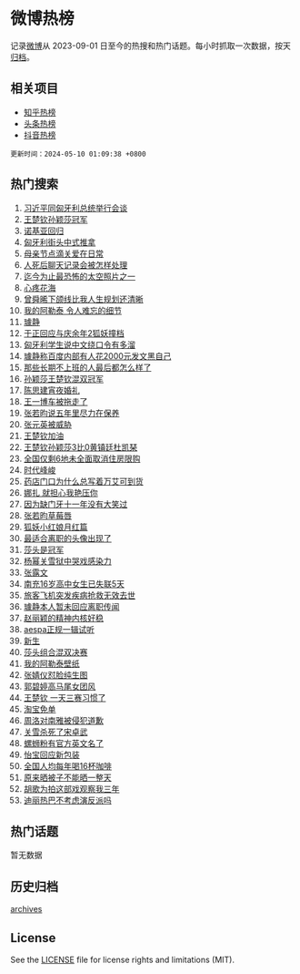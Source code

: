 # 微博热榜

记录[微博](https://www.weibo.com)从 2023-09-01 日至今的热搜和热门话题。每小时抓取一次数据，按天[归档](archives)。

## 相关项目

- [知乎热榜](https://github.com/hotarchive/zhihu)
- [头条热榜](https://github.com/hotarchive/toutiao)
- [抖音热榜](https://github.com/hotarchive/douyin)


`更新时间：2024-05-10 01:09:38 +0800`

## 热门搜索

1. [习近平同匈牙利总统举行会谈](https://m.weibo.cn/search?containerid=100103type%3D1%26t%3D10%26q%3D%23%E4%B9%A0%E8%BF%91%E5%B9%B3%E5%90%8C%E5%8C%88%E7%89%99%E5%88%A9%E6%80%BB%E7%BB%9F%E4%B8%BE%E8%A1%8C%E4%BC%9A%E8%B0%88%23&stream_entry_id=51&isnewpage=1&extparam=seat%3D1%26pos%3D0%26stream_entry_id%3D51%26filter_type%3Drealtimehot%26q%3D%2523%25E4%25B9%25A0%25E8%25BF%2591%25E5%25B9%25B3%25E5%2590%258C%25E5%258C%2588%25E7%2589%2599%25E5%2588%25A9%25E6%2580%25BB%25E7%25BB%259F%25E4%25B8%25BE%25E8%25A1%258C%25E4%25BC%259A%25E8%25B0%2588%2523%26c_type%3D51%26dgr%3D0%26cate%3D10103%26display_time%3D1715274576%26pre_seqid%3D1715274576820011441139)
1. [王楚钦孙颖莎冠军](https://m.weibo.cn/search?containerid=100103type%3D1%26t%3D10%26q%3D%23%E7%8E%8B%E6%A5%9A%E9%92%A6%E5%AD%99%E9%A2%96%E8%8E%8E%E5%86%A0%E5%86%9B%23&stream_entry_id=31&isnewpage=1&extparam=seat%3D1%26realpos%3D1%26stream_entry_id%3D31%26flag%3D1%26pos%3D0%26band_rank%3D1%26cate%3D5001%26filter_type%3Drealtimehot%26q%3D%2523%25E7%258E%258B%25E6%25A5%259A%25E9%2592%25A6%25E5%25AD%2599%25E9%25A2%2596%25E8%258E%258E%25E5%2586%25A0%25E5%2586%259B%2523%26c_type%3D31%26dgr%3D0%26lcate%3D5001%26display_time%3D1715274576%26pre_seqid%3D1715274576820011441139)
1. [诺基亚回归](https://m.weibo.cn/search?containerid=100103type%3D1%26t%3D10%26q%3D%E8%AF%BA%E5%9F%BA%E4%BA%9A%E5%9B%9E%E5%BD%92&stream_entry_id=31&isnewpage=1&extparam=seat%3D1%26realpos%3D2%26stream_entry_id%3D31%26flag%3D2%26pos%3D1%26band_rank%3D2%26cate%3D5001%26filter_type%3Drealtimehot%26q%3D%25E8%25AF%25BA%25E5%259F%25BA%25E4%25BA%259A%25E5%259B%259E%25E5%25BD%2592%26c_type%3D31%26dgr%3D0%26lcate%3D5001%26display_time%3D1715274576%26pre_seqid%3D1715274576820011441139)
1. [匈牙利街头中式推拿](https://m.weibo.cn/search?containerid=100103type%3D1%26t%3D10%26q%3D%23%E5%8C%88%E7%89%99%E5%88%A9%E8%A1%97%E5%A4%B4%E4%B8%AD%E5%BC%8F%E6%8E%A8%E6%8B%BF%23&stream_entry_id=31&isnewpage=1&extparam=seat%3D1%26realpos%3D3%26stream_entry_id%3D31%26flag%3D0%26pos%3D2%26band_rank%3D3%26cate%3D5001%26filter_type%3Drealtimehot%26q%3D%2523%25E5%258C%2588%25E7%2589%2599%25E5%2588%25A9%25E8%25A1%2597%25E5%25A4%25B4%25E4%25B8%25AD%25E5%25BC%258F%25E6%258E%25A8%25E6%258B%25BF%2523%26c_type%3D31%26dgr%3D0%26lcate%3D5001%26display_time%3D1715274576%26pre_seqid%3D1715274576820011441139)
1. [母亲节点滴关爱在日常](https://m.weibo.cn/search?containerid=100103type%3D1%26t%3D10%26q%3D%23%E6%AF%8D%E4%BA%B2%E8%8A%82%E7%82%B9%E6%BB%B4%E5%85%B3%E7%88%B1%E5%9C%A8%E6%97%A5%E5%B8%B8%23&stream_entry_id=31&isnewpage=1&extparam=seat%3D1%26cate%3D5001%26topic_ad%3D1%26stream_entry_id%3D31%26q%3D%2523%25E6%25AF%258D%25E4%25BA%25B2%25E8%258A%2582%25E7%2582%25B9%25E6%25BB%25B4%25E5%2585%25B3%25E7%2588%25B1%25E5%259C%25A8%25E6%2597%25A5%25E5%25B8%25B8%2523%26pos%3D3%26band_rank%3D4%26lcate%3D5001%26filter_type%3Drealtimehot%26is_ad_pos%3D1%26c_type%3D31%26dgr%3D0%26adid%3D235692%26display_time%3D1715274576%26pre_seqid%3D1715274576820011441139)
1. [人死后聊天记录会被怎样处理](https://m.weibo.cn/search?containerid=100103type%3D1%26t%3D10%26q%3D%23%E4%BA%BA%E6%AD%BB%E5%90%8E%E8%81%8A%E5%A4%A9%E8%AE%B0%E5%BD%95%E4%BC%9A%E8%A2%AB%E6%80%8E%E6%A0%B7%E5%A4%84%E7%90%86%23&stream_entry_id=31&isnewpage=1&extparam=seat%3D1%26realpos%3D4%26stream_entry_id%3D31%26flag%3D2%26pos%3D4%26band_rank%3D4%26cate%3D5001%26filter_type%3Drealtimehot%26q%3D%2523%25E4%25BA%25BA%25E6%25AD%25BB%25E5%2590%258E%25E8%2581%258A%25E5%25A4%25A9%25E8%25AE%25B0%25E5%25BD%2595%25E4%25BC%259A%25E8%25A2%25AB%25E6%2580%258E%25E6%25A0%25B7%25E5%25A4%2584%25E7%2590%2586%2523%26c_type%3D31%26dgr%3D0%26lcate%3D5001%26display_time%3D1715274576%26pre_seqid%3D1715274576820011441139)
1. [迄今为止最恐怖的太空照片之一](https://m.weibo.cn/search?containerid=100103type%3D1%26t%3D10%26q%3D%E8%BF%84%E4%BB%8A%E4%B8%BA%E6%AD%A2%E6%9C%80%E6%81%90%E6%80%96%E7%9A%84%E5%A4%AA%E7%A9%BA%E7%85%A7%E7%89%87%E4%B9%8B%E4%B8%80&stream_entry_id=31&isnewpage=1&extparam=seat%3D1%26realpos%3D5%26stream_entry_id%3D31%26flag%3D2%26pos%3D5%26band_rank%3D5%26cate%3D5001%26filter_type%3Drealtimehot%26q%3D%25E8%25BF%2584%25E4%25BB%258A%25E4%25B8%25BA%25E6%25AD%25A2%25E6%259C%2580%25E6%2581%2590%25E6%2580%2596%25E7%259A%2584%25E5%25A4%25AA%25E7%25A9%25BA%25E7%2585%25A7%25E7%2589%2587%25E4%25B9%258B%25E4%25B8%2580%26c_type%3D31%26dgr%3D0%26lcate%3D5001%26display_time%3D1715274576%26pre_seqid%3D1715274576820011441139)
1. [心疼花海](https://m.weibo.cn/search?containerid=100103type%3D1%26t%3D10%26q%3D%E5%BF%83%E7%96%BC%E8%8A%B1%E6%B5%B7&stream_entry_id=31&isnewpage=1&extparam=seat%3D1%26realpos%3D6%26stream_entry_id%3D31%26flag%3D0%26pos%3D6%26band_rank%3D6%26cate%3D5001%26filter_type%3Drealtimehot%26q%3D%25E5%25BF%2583%25E7%2596%25BC%25E8%258A%25B1%25E6%25B5%25B7%26c_type%3D31%26dgr%3D0%26lcate%3D5001%26display_time%3D1715274576%26pre_seqid%3D1715274576820011441139)
1. [曾舜晞下颌线比我人生规划还清晰](https://m.weibo.cn/search?containerid=100103type%3D1%26t%3D10%26q%3D%23%E6%9B%BE%E8%88%9C%E6%99%9E%E4%B8%8B%E9%A2%8C%E7%BA%BF%E6%AF%94%E6%88%91%E4%BA%BA%E7%94%9F%E8%A7%84%E5%88%92%E8%BF%98%E6%B8%85%E6%99%B0%23&stream_entry_id=31&isnewpage=1&extparam=seat%3D1%26cate%3D5001%26topic_ad%3D1%26stream_entry_id%3D31%26q%3D%2523%25E6%259B%25BE%25E8%2588%259C%25E6%2599%259E%25E4%25B8%258B%25E9%25A2%258C%25E7%25BA%25BF%25E6%25AF%2594%25E6%2588%2591%25E4%25BA%25BA%25E7%2594%259F%25E8%25A7%2584%25E5%2588%2592%25E8%25BF%2598%25E6%25B8%2585%25E6%2599%25B0%2523%26pos%3D7%26band_rank%3D7%26lcate%3D5001%26filter_type%3Drealtimehot%26is_ad_pos%3D1%26c_type%3D31%26dgr%3D0%26adid%3D235709%26display_time%3D1715274576%26pre_seqid%3D1715274576820011441139)
1. [我的阿勒泰 令人难忘的细节](https://m.weibo.cn/search?containerid=100103type%3D1%26t%3D10%26q%3D%E6%88%91%E7%9A%84%E9%98%BF%E5%8B%92%E6%B3%B0+%E4%BB%A4%E4%BA%BA%E9%9A%BE%E5%BF%98%E7%9A%84%E7%BB%86%E8%8A%82&stream_entry_id=31&isnewpage=1&extparam=seat%3D1%26realpos%3D7%26stream_entry_id%3D31%26flag%3D0%26pos%3D8%26band_rank%3D7%26cate%3D5001%26filter_type%3Drealtimehot%26q%3D%25E6%2588%2591%25E7%259A%2584%25E9%2598%25BF%25E5%258B%2592%25E6%25B3%25B0%2520%25E4%25BB%25A4%25E4%25BA%25BA%25E9%259A%25BE%25E5%25BF%2598%25E7%259A%2584%25E7%25BB%2586%25E8%258A%2582%26c_type%3D31%26dgr%3D0%26lcate%3D5001%26display_time%3D1715274576%26pre_seqid%3D1715274576820011441139)
1. [璩静](https://m.weibo.cn/search?containerid=100103type%3D1%26t%3D10%26q%3D%E7%92%A9%E9%9D%99&stream_entry_id=31&isnewpage=1&extparam=seat%3D1%26realpos%3D8%26stream_entry_id%3D31%26flag%3D1%26pos%3D9%26band_rank%3D8%26cate%3D5001%26filter_type%3Drealtimehot%26q%3D%25E7%2592%25A9%25E9%259D%2599%26c_type%3D31%26dgr%3D0%26lcate%3D5001%26display_time%3D1715274576%26pre_seqid%3D1715274576820011441139)
1. [于正回应与庆余年2狐妖撞档](https://m.weibo.cn/search?containerid=100103type%3D1%26t%3D10%26q%3D%23%E4%BA%8E%E6%AD%A3%E5%9B%9E%E5%BA%94%E4%B8%8E%E5%BA%86%E4%BD%99%E5%B9%B42%E7%8B%90%E5%A6%96%E6%92%9E%E6%A1%A3%23&stream_entry_id=31&isnewpage=1&extparam=seat%3D1%26realpos%3D9%26stream_entry_id%3D31%26flag%3D2%26pos%3D10%26band_rank%3D9%26cate%3D5001%26filter_type%3Drealtimehot%26q%3D%2523%25E4%25BA%258E%25E6%25AD%25A3%25E5%259B%259E%25E5%25BA%2594%25E4%25B8%258E%25E5%25BA%2586%25E4%25BD%2599%25E5%25B9%25B42%25E7%258B%2590%25E5%25A6%2596%25E6%2592%259E%25E6%25A1%25A3%2523%26c_type%3D31%26dgr%3D0%26lcate%3D5001%26display_time%3D1715274576%26pre_seqid%3D1715274576820011441139)
1. [匈牙利学生说中文绕口令有多溜](https://m.weibo.cn/search?containerid=100103type%3D1%26t%3D10%26q%3D%23%E5%8C%88%E7%89%99%E5%88%A9%E5%AD%A6%E7%94%9F%E8%AF%B4%E4%B8%AD%E6%96%87%E7%BB%95%E5%8F%A3%E4%BB%A4%E6%9C%89%E5%A4%9A%E6%BA%9C%23&stream_entry_id=31&isnewpage=1&extparam=seat%3D1%26realpos%3D10%26stream_entry_id%3D31%26flag%3D1%26pos%3D11%26band_rank%3D10%26cate%3D5001%26filter_type%3Drealtimehot%26q%3D%2523%25E5%258C%2588%25E7%2589%2599%25E5%2588%25A9%25E5%25AD%25A6%25E7%2594%259F%25E8%25AF%25B4%25E4%25B8%25AD%25E6%2596%2587%25E7%25BB%2595%25E5%258F%25A3%25E4%25BB%25A4%25E6%259C%2589%25E5%25A4%259A%25E6%25BA%259C%2523%26c_type%3D31%26dgr%3D0%26lcate%3D5001%26display_time%3D1715274576%26pre_seqid%3D1715274576820011441139)
1. [璩静称百度内部有人花2000元发文黑自己](https://m.weibo.cn/search?containerid=100103type%3D1%26t%3D10%26q%3D%23%E7%92%A9%E9%9D%99%E7%A7%B0%E7%99%BE%E5%BA%A6%E5%86%85%E9%83%A8%E6%9C%89%E4%BA%BA%E8%8A%B12000%E5%85%83%E5%8F%91%E6%96%87%E9%BB%91%E8%87%AA%E5%B7%B1%23&stream_entry_id=31&isnewpage=1&extparam=seat%3D1%26realpos%3D11%26stream_entry_id%3D31%26flag%3D1%26pos%3D12%26band_rank%3D11%26cate%3D5001%26filter_type%3Drealtimehot%26q%3D%2523%25E7%2592%25A9%25E9%259D%2599%25E7%25A7%25B0%25E7%2599%25BE%25E5%25BA%25A6%25E5%2586%2585%25E9%2583%25A8%25E6%259C%2589%25E4%25BA%25BA%25E8%258A%25B12000%25E5%2585%2583%25E5%258F%2591%25E6%2596%2587%25E9%25BB%2591%25E8%2587%25AA%25E5%25B7%25B1%2523%26c_type%3D31%26dgr%3D0%26lcate%3D5001%26display_time%3D1715274576%26pre_seqid%3D1715274576820011441139)
1. [那些长期不上班的人最后都怎么样了](https://m.weibo.cn/search?containerid=100103type%3D1%26t%3D10%26q%3D%23%E9%82%A3%E4%BA%9B%E9%95%BF%E6%9C%9F%E4%B8%8D%E4%B8%8A%E7%8F%AD%E7%9A%84%E4%BA%BA%E6%9C%80%E5%90%8E%E9%83%BD%E6%80%8E%E4%B9%88%E6%A0%B7%E4%BA%86%23&stream_entry_id=31&isnewpage=1&extparam=seat%3D1%26realpos%3D12%26stream_entry_id%3D31%26flag%3D2%26pos%3D13%26band_rank%3D12%26cate%3D5001%26filter_type%3Drealtimehot%26q%3D%2523%25E9%2582%25A3%25E4%25BA%259B%25E9%2595%25BF%25E6%259C%259F%25E4%25B8%258D%25E4%25B8%258A%25E7%258F%25AD%25E7%259A%2584%25E4%25BA%25BA%25E6%259C%2580%25E5%2590%258E%25E9%2583%25BD%25E6%2580%258E%25E4%25B9%2588%25E6%25A0%25B7%25E4%25BA%2586%2523%26c_type%3D31%26dgr%3D0%26lcate%3D5001%26display_time%3D1715274576%26pre_seqid%3D1715274576820011441139)
1. [孙颖莎王楚钦混双冠军](https://m.weibo.cn/search?containerid=100103type%3D1%26t%3D10%26q%3D%23%E5%AD%99%E9%A2%96%E8%8E%8E%E7%8E%8B%E6%A5%9A%E9%92%A6%E6%B7%B7%E5%8F%8C%E5%86%A0%E5%86%9B%23&stream_entry_id=31&isnewpage=1&extparam=seat%3D1%26realpos%3D13%26stream_entry_id%3D31%26flag%3D1%26pos%3D14%26band_rank%3D13%26cate%3D5001%26filter_type%3Drealtimehot%26q%3D%2523%25E5%25AD%2599%25E9%25A2%2596%25E8%258E%258E%25E7%258E%258B%25E6%25A5%259A%25E9%2592%25A6%25E6%25B7%25B7%25E5%258F%258C%25E5%2586%25A0%25E5%2586%259B%2523%26c_type%3D31%26dgr%3D0%26lcate%3D5001%26display_time%3D1715274576%26pre_seqid%3D1715274576820011441139)
1. [陈思建宵夜婚礼](https://m.weibo.cn/search?containerid=100103type%3D1%26t%3D10%26q%3D%E9%99%88%E6%80%9D%E5%BB%BA%E5%AE%B5%E5%A4%9C%E5%A9%9A%E7%A4%BC&stream_entry_id=31&isnewpage=1&extparam=seat%3D1%26realpos%3D14%26stream_entry_id%3D31%26flag%3D2%26pos%3D15%26band_rank%3D14%26cate%3D5001%26filter_type%3Drealtimehot%26q%3D%25E9%2599%2588%25E6%2580%259D%25E5%25BB%25BA%25E5%25AE%25B5%25E5%25A4%259C%25E5%25A9%259A%25E7%25A4%25BC%26c_type%3D31%26dgr%3D0%26lcate%3D5001%26display_time%3D1715274576%26pre_seqid%3D1715274576820011441139)
1. [王一博车被拖走了](https://m.weibo.cn/search?containerid=100103type%3D1%26t%3D10%26q%3D%23%E7%8E%8B%E4%B8%80%E5%8D%9A%E8%BD%A6%E8%A2%AB%E6%8B%96%E8%B5%B0%E4%BA%86%23&stream_entry_id=31&isnewpage=1&extparam=seat%3D1%26realpos%3D15%26stream_entry_id%3D31%26flag%3D2%26pos%3D16%26band_rank%3D15%26cate%3D5001%26filter_type%3Drealtimehot%26q%3D%2523%25E7%258E%258B%25E4%25B8%2580%25E5%258D%259A%25E8%25BD%25A6%25E8%25A2%25AB%25E6%258B%2596%25E8%25B5%25B0%25E4%25BA%2586%2523%26c_type%3D31%26dgr%3D0%26lcate%3D5001%26display_time%3D1715274576%26pre_seqid%3D1715274576820011441139)
1. [张若昀说五年里尽力在保养](https://m.weibo.cn/search?containerid=100103type%3D1%26t%3D10%26q%3D%23%E5%BC%A0%E8%8B%A5%E6%98%80%E8%AF%B4%E4%BA%94%E5%B9%B4%E9%87%8C%E5%B0%BD%E5%8A%9B%E5%9C%A8%E4%BF%9D%E5%85%BB%23&stream_entry_id=31&isnewpage=1&extparam=seat%3D1%26realpos%3D16%26stream_entry_id%3D31%26flag%3D2%26pos%3D17%26band_rank%3D16%26cate%3D5001%26filter_type%3Drealtimehot%26q%3D%2523%25E5%25BC%25A0%25E8%258B%25A5%25E6%2598%2580%25E8%25AF%25B4%25E4%25BA%2594%25E5%25B9%25B4%25E9%2587%258C%25E5%25B0%25BD%25E5%258A%259B%25E5%259C%25A8%25E4%25BF%259D%25E5%2585%25BB%2523%26c_type%3D31%26dgr%3D0%26lcate%3D5001%26display_time%3D1715274576%26pre_seqid%3D1715274576820011441139)
1. [张元英被威胁](https://m.weibo.cn/search?containerid=100103type%3D1%26t%3D10%26q%3D%23%E5%BC%A0%E5%85%83%E8%8B%B1%E8%A2%AB%E5%A8%81%E8%83%81%23&stream_entry_id=31&isnewpage=1&extparam=seat%3D1%26realpos%3D17%26stream_entry_id%3D31%26flag%3D2%26pos%3D18%26band_rank%3D17%26cate%3D5001%26filter_type%3Drealtimehot%26q%3D%2523%25E5%25BC%25A0%25E5%2585%2583%25E8%258B%25B1%25E8%25A2%25AB%25E5%25A8%2581%25E8%2583%2581%2523%26c_type%3D31%26dgr%3D0%26lcate%3D5001%26display_time%3D1715274576%26pre_seqid%3D1715274576820011441139)
1. [王楚钦加油](https://m.weibo.cn/search?containerid=100103type%3D1%26t%3D10%26q%3D%23%E7%8E%8B%E6%A5%9A%E9%92%A6%E5%8A%A0%E6%B2%B9%23&stream_entry_id=31&isnewpage=1&extparam=seat%3D1%26realpos%3D18%26stream_entry_id%3D31%26flag%3D1%26pos%3D19%26band_rank%3D18%26cate%3D5001%26filter_type%3Drealtimehot%26q%3D%2523%25E7%258E%258B%25E6%25A5%259A%25E9%2592%25A6%25E5%258A%25A0%25E6%25B2%25B9%2523%26c_type%3D31%26dgr%3D0%26lcate%3D5001%26display_time%3D1715274576%26pre_seqid%3D1715274576820011441139)
1. [王楚钦孙颖莎3比0黄镇廷杜凯琹](https://m.weibo.cn/search?containerid=100103type%3D1%26t%3D10%26q%3D%23%E7%8E%8B%E6%A5%9A%E9%92%A6%E5%AD%99%E9%A2%96%E8%8E%8E3%E6%AF%940%E9%BB%84%E9%95%87%E5%BB%B7%E6%9D%9C%E5%87%AF%E7%90%B9%23&stream_entry_id=31&isnewpage=1&extparam=seat%3D1%26realpos%3D19%26stream_entry_id%3D31%26flag%3D1%26pos%3D20%26band_rank%3D19%26cate%3D5001%26filter_type%3Drealtimehot%26q%3D%2523%25E7%258E%258B%25E6%25A5%259A%25E9%2592%25A6%25E5%25AD%2599%25E9%25A2%2596%25E8%258E%258E3%25E6%25AF%25940%25E9%25BB%2584%25E9%2595%2587%25E5%25BB%25B7%25E6%259D%259C%25E5%2587%25AF%25E7%2590%25B9%2523%26c_type%3D31%26dgr%3D0%26lcate%3D5001%26display_time%3D1715274576%26pre_seqid%3D1715274576820011441139)
1. [全国仅剩6地未全面取消住房限购](https://m.weibo.cn/search?containerid=100103type%3D1%26t%3D10%26q%3D%23%E5%85%A8%E5%9B%BD%E4%BB%85%E5%89%A96%E5%9C%B0%E6%9C%AA%E5%85%A8%E9%9D%A2%E5%8F%96%E6%B6%88%E4%BD%8F%E6%88%BF%E9%99%90%E8%B4%AD%23&stream_entry_id=31&isnewpage=1&extparam=seat%3D1%26realpos%3D20%26stream_entry_id%3D31%26flag%3D0%26pos%3D21%26band_rank%3D20%26cate%3D5001%26filter_type%3Drealtimehot%26q%3D%2523%25E5%2585%25A8%25E5%259B%25BD%25E4%25BB%2585%25E5%2589%25A96%25E5%259C%25B0%25E6%259C%25AA%25E5%2585%25A8%25E9%259D%25A2%25E5%258F%2596%25E6%25B6%2588%25E4%25BD%258F%25E6%2588%25BF%25E9%2599%2590%25E8%25B4%25AD%2523%26c_type%3D31%26dgr%3D0%26lcate%3D5001%26display_time%3D1715274576%26pre_seqid%3D1715274576820011441139)
1. [时代峰峻](https://m.weibo.cn/search?containerid=100103type%3D1%26t%3D10%26q%3D%E6%97%B6%E4%BB%A3%E5%B3%B0%E5%B3%BB&stream_entry_id=31&isnewpage=1&extparam=seat%3D1%26realpos%3D21%26stream_entry_id%3D31%26flag%3D2%26pos%3D22%26band_rank%3D21%26cate%3D5001%26filter_type%3Drealtimehot%26q%3D%25E6%2597%25B6%25E4%25BB%25A3%25E5%25B3%25B0%25E5%25B3%25BB%26c_type%3D31%26dgr%3D0%26lcate%3D5001%26display_time%3D1715274576%26pre_seqid%3D1715274576820011441139)
1. [药店门口为什么总写着万艾可到货](https://m.weibo.cn/search?containerid=100103type%3D1%26t%3D10%26q%3D%23%E8%8D%AF%E5%BA%97%E9%97%A8%E5%8F%A3%E4%B8%BA%E4%BB%80%E4%B9%88%E6%80%BB%E5%86%99%E7%9D%80%E4%B8%87%E8%89%BE%E5%8F%AF%E5%88%B0%E8%B4%A7%23&stream_entry_id=31&isnewpage=1&extparam=seat%3D1%26realpos%3D22%26stream_entry_id%3D31%26flag%3D2%26pos%3D23%26band_rank%3D22%26cate%3D5001%26filter_type%3Drealtimehot%26q%3D%2523%25E8%258D%25AF%25E5%25BA%2597%25E9%2597%25A8%25E5%258F%25A3%25E4%25B8%25BA%25E4%25BB%2580%25E4%25B9%2588%25E6%2580%25BB%25E5%2586%2599%25E7%259D%2580%25E4%25B8%2587%25E8%2589%25BE%25E5%258F%25AF%25E5%2588%25B0%25E8%25B4%25A7%2523%26c_type%3D31%26dgr%3D0%26lcate%3D5001%26display_time%3D1715274576%26pre_seqid%3D1715274576820011441139)
1. [娜扎 就担心我艳压你](https://m.weibo.cn/search?containerid=100103type%3D1%26t%3D10%26q%3D%E5%A8%9C%E6%89%8E+%E5%B0%B1%E6%8B%85%E5%BF%83%E6%88%91%E8%89%B3%E5%8E%8B%E4%BD%A0&stream_entry_id=31&isnewpage=1&extparam=seat%3D1%26realpos%3D23%26stream_entry_id%3D31%26flag%3D2%26pos%3D24%26band_rank%3D23%26cate%3D5001%26filter_type%3Drealtimehot%26q%3D%25E5%25A8%259C%25E6%2589%258E%2520%25E5%25B0%25B1%25E6%258B%2585%25E5%25BF%2583%25E6%2588%2591%25E8%2589%25B3%25E5%258E%258B%25E4%25BD%25A0%26c_type%3D31%26dgr%3D0%26lcate%3D5001%26display_time%3D1715274576%26pre_seqid%3D1715274576820011441139)
1. [因为缺门牙十一年没有大笑过](https://m.weibo.cn/search?containerid=100103type%3D1%26t%3D10%26q%3D%23%E5%9B%A0%E4%B8%BA%E7%BC%BA%E9%97%A8%E7%89%99%E5%8D%81%E4%B8%80%E5%B9%B4%E6%B2%A1%E6%9C%89%E5%A4%A7%E7%AC%91%E8%BF%87%23&stream_entry_id=31&isnewpage=1&extparam=seat%3D1%26realpos%3D24%26stream_entry_id%3D31%26flag%3D0%26pos%3D25%26band_rank%3D24%26cate%3D5001%26filter_type%3Drealtimehot%26q%3D%2523%25E5%259B%25A0%25E4%25B8%25BA%25E7%25BC%25BA%25E9%2597%25A8%25E7%2589%2599%25E5%258D%2581%25E4%25B8%2580%25E5%25B9%25B4%25E6%25B2%25A1%25E6%259C%2589%25E5%25A4%25A7%25E7%25AC%2591%25E8%25BF%2587%2523%26c_type%3D31%26dgr%3D0%26lcate%3D5001%26display_time%3D1715274576%26pre_seqid%3D1715274576820011441139)
1. [张若昀草莓唇](https://m.weibo.cn/search?containerid=100103type%3D1%26t%3D10%26q%3D%23%E5%BC%A0%E8%8B%A5%E6%98%80%E8%8D%89%E8%8E%93%E5%94%87%23&stream_entry_id=31&isnewpage=1&extparam=seat%3D1%26realpos%3D25%26stream_entry_id%3D31%26flag%3D1%26pos%3D26%26band_rank%3D25%26cate%3D5001%26filter_type%3Drealtimehot%26q%3D%2523%25E5%25BC%25A0%25E8%258B%25A5%25E6%2598%2580%25E8%258D%2589%25E8%258E%2593%25E5%2594%2587%2523%26c_type%3D31%26dgr%3D0%26lcate%3D5001%26display_time%3D1715274576%26pre_seqid%3D1715274576820011441139)
1. [狐妖小红娘月红篇](https://m.weibo.cn/search?containerid=100103type%3D1%26t%3D10%26q%3D%E7%8B%90%E5%A6%96%E5%B0%8F%E7%BA%A2%E5%A8%98%E6%9C%88%E7%BA%A2%E7%AF%87&stream_entry_id=31&isnewpage=1&extparam=seat%3D1%26realpos%3D26%26stream_entry_id%3D31%26flag%3D0%26pos%3D27%26band_rank%3D26%26cate%3D5001%26filter_type%3Drealtimehot%26q%3D%25E7%258B%2590%25E5%25A6%2596%25E5%25B0%258F%25E7%25BA%25A2%25E5%25A8%2598%25E6%259C%2588%25E7%25BA%25A2%25E7%25AF%2587%26c_type%3D31%26dgr%3D0%26lcate%3D5001%26display_time%3D1715274576%26pre_seqid%3D1715274576820011441139)
1. [最适合离职的头像出现了](https://m.weibo.cn/search?containerid=100103type%3D1%26t%3D10%26q%3D%E6%9C%80%E9%80%82%E5%90%88%E7%A6%BB%E8%81%8C%E7%9A%84%E5%A4%B4%E5%83%8F%E5%87%BA%E7%8E%B0%E4%BA%86&stream_entry_id=31&isnewpage=1&extparam=seat%3D1%26realpos%3D27%26stream_entry_id%3D31%26flag%3D0%26pos%3D28%26band_rank%3D27%26cate%3D5001%26filter_type%3Drealtimehot%26q%3D%25E6%259C%2580%25E9%2580%2582%25E5%2590%2588%25E7%25A6%25BB%25E8%2581%258C%25E7%259A%2584%25E5%25A4%25B4%25E5%2583%258F%25E5%2587%25BA%25E7%258E%25B0%25E4%25BA%2586%26c_type%3D31%26dgr%3D0%26lcate%3D5001%26display_time%3D1715274576%26pre_seqid%3D1715274576820011441139)
1. [莎头是冠军](https://m.weibo.cn/search?containerid=100103type%3D1%26t%3D10%26q%3D%23%E8%8E%8E%E5%A4%B4%E6%98%AF%E5%86%A0%E5%86%9B%23&stream_entry_id=31&isnewpage=1&extparam=seat%3D1%26realpos%3D28%26stream_entry_id%3D31%26flag%3D1%26pos%3D29%26band_rank%3D28%26cate%3D5001%26filter_type%3Drealtimehot%26q%3D%2523%25E8%258E%258E%25E5%25A4%25B4%25E6%2598%25AF%25E5%2586%25A0%25E5%2586%259B%2523%26c_type%3D31%26dgr%3D0%26lcate%3D5001%26display_time%3D1715274576%26pre_seqid%3D1715274576820011441139)
1. [杨幂关雪狱中哭戏感染力](https://m.weibo.cn/search?containerid=100103type%3D1%26t%3D10%26q%3D%23%E6%9D%A8%E5%B9%82%E5%85%B3%E9%9B%AA%E7%8B%B1%E4%B8%AD%E5%93%AD%E6%88%8F%E6%84%9F%E6%9F%93%E5%8A%9B%23&stream_entry_id=31&isnewpage=1&extparam=seat%3D1%26realpos%3D29%26stream_entry_id%3D31%26flag%3D0%26pos%3D30%26band_rank%3D29%26cate%3D5001%26filter_type%3Drealtimehot%26q%3D%2523%25E6%259D%25A8%25E5%25B9%2582%25E5%2585%25B3%25E9%259B%25AA%25E7%258B%25B1%25E4%25B8%25AD%25E5%2593%25AD%25E6%2588%258F%25E6%2584%259F%25E6%259F%2593%25E5%258A%259B%2523%26c_type%3D31%26dgr%3D0%26lcate%3D5001%26display_time%3D1715274576%26pre_seqid%3D1715274576820011441139)
1. [张露文](https://m.weibo.cn/search?containerid=100103type%3D1%26t%3D10%26q%3D%E5%BC%A0%E9%9C%B2%E6%96%87&stream_entry_id=31&isnewpage=1&extparam=seat%3D1%26realpos%3D30%26stream_entry_id%3D31%26flag%3D1%26pos%3D31%26band_rank%3D30%26cate%3D5001%26filter_type%3Drealtimehot%26q%3D%25E5%25BC%25A0%25E9%259C%25B2%25E6%2596%2587%26c_type%3D31%26dgr%3D0%26lcate%3D5001%26display_time%3D1715274576%26pre_seqid%3D1715274576820011441139)
1. [南充16岁高中女生已失联5天](https://m.weibo.cn/search?containerid=100103type%3D1%26t%3D10%26q%3D%23%E5%8D%97%E5%85%8516%E5%B2%81%E9%AB%98%E4%B8%AD%E5%A5%B3%E7%94%9F%E5%B7%B2%E5%A4%B1%E8%81%945%E5%A4%A9%23&stream_entry_id=31&isnewpage=1&extparam=seat%3D1%26realpos%3D31%26stream_entry_id%3D31%26flag%3D1%26pos%3D32%26band_rank%3D31%26cate%3D5001%26filter_type%3Drealtimehot%26q%3D%2523%25E5%258D%2597%25E5%2585%258516%25E5%25B2%2581%25E9%25AB%2598%25E4%25B8%25AD%25E5%25A5%25B3%25E7%2594%259F%25E5%25B7%25B2%25E5%25A4%25B1%25E8%2581%25945%25E5%25A4%25A9%2523%26c_type%3D31%26dgr%3D0%26lcate%3D5001%26display_time%3D1715274576%26pre_seqid%3D1715274576820011441139)
1. [旅客飞机突发疾病抢救无效去世](https://m.weibo.cn/search?containerid=100103type%3D1%26t%3D10%26q%3D%23%E6%97%85%E5%AE%A2%E9%A3%9E%E6%9C%BA%E7%AA%81%E5%8F%91%E7%96%BE%E7%97%85%E6%8A%A2%E6%95%91%E6%97%A0%E6%95%88%E5%8E%BB%E4%B8%96%23&stream_entry_id=31&isnewpage=1&extparam=seat%3D1%26realpos%3D32%26stream_entry_id%3D31%26flag%3D0%26pos%3D33%26band_rank%3D32%26cate%3D5001%26filter_type%3Drealtimehot%26q%3D%2523%25E6%2597%2585%25E5%25AE%25A2%25E9%25A3%259E%25E6%259C%25BA%25E7%25AA%2581%25E5%258F%2591%25E7%2596%25BE%25E7%2597%2585%25E6%258A%25A2%25E6%2595%2591%25E6%2597%25A0%25E6%2595%2588%25E5%258E%25BB%25E4%25B8%2596%2523%26c_type%3D31%26dgr%3D0%26lcate%3D5001%26display_time%3D1715274576%26pre_seqid%3D1715274576820011441139)
1. [璩静本人暂未回应离职传闻](https://m.weibo.cn/search?containerid=100103type%3D1%26t%3D10%26q%3D%23%E7%92%A9%E9%9D%99%E6%9C%AC%E4%BA%BA%E6%9A%82%E6%9C%AA%E5%9B%9E%E5%BA%94%E7%A6%BB%E8%81%8C%E4%BC%A0%E9%97%BB%23&stream_entry_id=31&isnewpage=1&extparam=seat%3D1%26realpos%3D33%26stream_entry_id%3D31%26flag%3D1%26pos%3D34%26band_rank%3D33%26cate%3D5001%26filter_type%3Drealtimehot%26q%3D%2523%25E7%2592%25A9%25E9%259D%2599%25E6%259C%25AC%25E4%25BA%25BA%25E6%259A%2582%25E6%259C%25AA%25E5%259B%259E%25E5%25BA%2594%25E7%25A6%25BB%25E8%2581%258C%25E4%25BC%25A0%25E9%2597%25BB%2523%26c_type%3D31%26dgr%3D0%26lcate%3D5001%26display_time%3D1715274576%26pre_seqid%3D1715274576820011441139)
1. [赵丽颖的精神内核好稳](https://m.weibo.cn/search?containerid=100103type%3D1%26t%3D10%26q%3D%E8%B5%B5%E4%B8%BD%E9%A2%96%E7%9A%84%E7%B2%BE%E7%A5%9E%E5%86%85%E6%A0%B8%E5%A5%BD%E7%A8%B3&stream_entry_id=31&isnewpage=1&extparam=seat%3D1%26realpos%3D34%26stream_entry_id%3D31%26flag%3D0%26pos%3D35%26band_rank%3D34%26cate%3D5001%26filter_type%3Drealtimehot%26q%3D%25E8%25B5%25B5%25E4%25B8%25BD%25E9%25A2%2596%25E7%259A%2584%25E7%25B2%25BE%25E7%25A5%259E%25E5%2586%2585%25E6%25A0%25B8%25E5%25A5%25BD%25E7%25A8%25B3%26c_type%3D31%26dgr%3D0%26lcate%3D5001%26display_time%3D1715274576%26pre_seqid%3D1715274576820011441139)
1. [aespa正规一辑试听](https://m.weibo.cn/search?containerid=100103type%3D1%26t%3D10%26q%3D%23aespa%E6%AD%A3%E8%A7%84%E4%B8%80%E8%BE%91%E8%AF%95%E5%90%AC%23&stream_entry_id=31&isnewpage=1&extparam=seat%3D1%26realpos%3D35%26stream_entry_id%3D31%26flag%3D1%26pos%3D36%26band_rank%3D35%26cate%3D5001%26filter_type%3Drealtimehot%26q%3D%2523aespa%25E6%25AD%25A3%25E8%25A7%2584%25E4%25B8%2580%25E8%25BE%2591%25E8%25AF%2595%25E5%2590%25AC%2523%26c_type%3D31%26dgr%3D0%26lcate%3D5001%26display_time%3D1715274576%26pre_seqid%3D1715274576820011441139)
1. [新生](https://m.weibo.cn/search?containerid=100103type%3D1%26t%3D10%26q%3D%E6%96%B0%E7%94%9F&stream_entry_id=31&isnewpage=1&extparam=seat%3D1%26realpos%3D36%26stream_entry_id%3D31%26flag%3D0%26pos%3D37%26band_rank%3D36%26cate%3D5001%26filter_type%3Drealtimehot%26q%3D%25E6%2596%25B0%25E7%2594%259F%26c_type%3D31%26dgr%3D0%26lcate%3D5001%26display_time%3D1715274576%26pre_seqid%3D1715274576820011441139)
1. [莎头组合混双决赛](https://m.weibo.cn/search?containerid=100103type%3D1%26t%3D10%26q%3D%23%E8%8E%8E%E5%A4%B4%E7%BB%84%E5%90%88%E6%B7%B7%E5%8F%8C%E5%86%B3%E8%B5%9B%23&stream_entry_id=31&isnewpage=1&extparam=seat%3D1%26realpos%3D37%26stream_entry_id%3D31%26flag%3D1%26pos%3D38%26band_rank%3D37%26cate%3D5001%26filter_type%3Drealtimehot%26q%3D%2523%25E8%258E%258E%25E5%25A4%25B4%25E7%25BB%2584%25E5%2590%2588%25E6%25B7%25B7%25E5%258F%258C%25E5%2586%25B3%25E8%25B5%259B%2523%26c_type%3D31%26dgr%3D0%26lcate%3D5001%26display_time%3D1715274576%26pre_seqid%3D1715274576820011441139)
1. [我的阿勒泰壁纸](https://m.weibo.cn/search?containerid=100103type%3D1%26t%3D10%26q%3D%E6%88%91%E7%9A%84%E9%98%BF%E5%8B%92%E6%B3%B0%E5%A3%81%E7%BA%B8&stream_entry_id=31&isnewpage=1&extparam=seat%3D1%26realpos%3D38%26stream_entry_id%3D31%26flag%3D0%26pos%3D39%26band_rank%3D38%26cate%3D5001%26filter_type%3Drealtimehot%26q%3D%25E6%2588%2591%25E7%259A%2584%25E9%2598%25BF%25E5%258B%2592%25E6%25B3%25B0%25E5%25A3%2581%25E7%25BA%25B8%26c_type%3D31%26dgr%3D0%26lcate%3D5001%26display_time%3D1715274576%26pre_seqid%3D1715274576820011441139)
1. [张婧仪怼脸纯生图](https://m.weibo.cn/search?containerid=100103type%3D1%26t%3D10%26q%3D%23%E5%BC%A0%E5%A9%A7%E4%BB%AA%E6%80%BC%E8%84%B8%E7%BA%AF%E7%94%9F%E5%9B%BE%23&stream_entry_id=31&isnewpage=1&extparam=seat%3D1%26realpos%3D39%26stream_entry_id%3D31%26flag%3D1%26pos%3D40%26band_rank%3D39%26cate%3D5001%26filter_type%3Drealtimehot%26q%3D%2523%25E5%25BC%25A0%25E5%25A9%25A7%25E4%25BB%25AA%25E6%2580%25BC%25E8%2584%25B8%25E7%25BA%25AF%25E7%2594%259F%25E5%259B%25BE%2523%26c_type%3D31%26dgr%3D0%26lcate%3D5001%26display_time%3D1715274576%26pre_seqid%3D1715274576820011441139)
1. [郭碧婷高马尾女团风](https://m.weibo.cn/search?containerid=100103type%3D1%26t%3D10%26q%3D%23%E9%83%AD%E7%A2%A7%E5%A9%B7%E9%AB%98%E9%A9%AC%E5%B0%BE%E5%A5%B3%E5%9B%A2%E9%A3%8E%23&stream_entry_id=31&isnewpage=1&extparam=seat%3D1%26realpos%3D40%26stream_entry_id%3D31%26flag%3D0%26pos%3D41%26band_rank%3D40%26cate%3D5001%26filter_type%3Drealtimehot%26q%3D%2523%25E9%2583%25AD%25E7%25A2%25A7%25E5%25A9%25B7%25E9%25AB%2598%25E9%25A9%25AC%25E5%25B0%25BE%25E5%25A5%25B3%25E5%259B%25A2%25E9%25A3%258E%2523%26c_type%3D31%26dgr%3D0%26lcate%3D5001%26display_time%3D1715274576%26pre_seqid%3D1715274576820011441139)
1. [王楚钦 一天三赛习惯了](https://m.weibo.cn/search?containerid=100103type%3D1%26t%3D10%26q%3D%E7%8E%8B%E6%A5%9A%E9%92%A6+%E4%B8%80%E5%A4%A9%E4%B8%89%E8%B5%9B%E4%B9%A0%E6%83%AF%E4%BA%86&stream_entry_id=31&isnewpage=1&extparam=seat%3D1%26realpos%3D41%26stream_entry_id%3D31%26flag%3D0%26pos%3D42%26band_rank%3D41%26cate%3D5001%26filter_type%3Drealtimehot%26q%3D%25E7%258E%258B%25E6%25A5%259A%25E9%2592%25A6%2520%25E4%25B8%2580%25E5%25A4%25A9%25E4%25B8%2589%25E8%25B5%259B%25E4%25B9%25A0%25E6%2583%25AF%25E4%25BA%2586%26c_type%3D31%26dgr%3D0%26lcate%3D5001%26display_time%3D1715274576%26pre_seqid%3D1715274576820011441139)
1. [淘宝免单](https://m.weibo.cn/search?containerid=100103type%3D1%26t%3D10%26q%3D%E6%B7%98%E5%AE%9D%E5%85%8D%E5%8D%95&stream_entry_id=31&isnewpage=1&extparam=seat%3D1%26realpos%3D42%26stream_entry_id%3D31%26flag%3D0%26pos%3D43%26band_rank%3D42%26cate%3D5001%26filter_type%3Drealtimehot%26q%3D%25E6%25B7%2598%25E5%25AE%259D%25E5%2585%258D%25E5%258D%2595%26c_type%3D31%26dgr%3D0%26lcate%3D5001%26display_time%3D1715274576%26pre_seqid%3D1715274576820011441139)
1. [周洛对南雅被侵犯道歉](https://m.weibo.cn/search?containerid=100103type%3D1%26t%3D10%26q%3D%23%E5%91%A8%E6%B4%9B%E5%AF%B9%E5%8D%97%E9%9B%85%E8%A2%AB%E4%BE%B5%E7%8A%AF%E9%81%93%E6%AD%89%23&stream_entry_id=31&isnewpage=1&extparam=seat%3D1%26realpos%3D43%26stream_entry_id%3D31%26flag%3D0%26pos%3D44%26band_rank%3D43%26cate%3D5001%26filter_type%3Drealtimehot%26q%3D%2523%25E5%2591%25A8%25E6%25B4%259B%25E5%25AF%25B9%25E5%258D%2597%25E9%259B%2585%25E8%25A2%25AB%25E4%25BE%25B5%25E7%258A%25AF%25E9%2581%2593%25E6%25AD%2589%2523%26c_type%3D31%26dgr%3D0%26lcate%3D5001%26display_time%3D1715274576%26pre_seqid%3D1715274576820011441139)
1. [关雪杀死了宋卓武](https://m.weibo.cn/search?containerid=100103type%3D1%26t%3D10%26q%3D%23%E5%85%B3%E9%9B%AA%E6%9D%80%E6%AD%BB%E4%BA%86%E5%AE%8B%E5%8D%93%E6%AD%A6%23&stream_entry_id=31&isnewpage=1&extparam=seat%3D1%26realpos%3D44%26stream_entry_id%3D31%26flag%3D1%26pos%3D45%26band_rank%3D44%26cate%3D5001%26filter_type%3Drealtimehot%26q%3D%2523%25E5%2585%25B3%25E9%259B%25AA%25E6%259D%2580%25E6%25AD%25BB%25E4%25BA%2586%25E5%25AE%258B%25E5%258D%2593%25E6%25AD%25A6%2523%26c_type%3D31%26dgr%3D0%26lcate%3D5001%26display_time%3D1715274576%26pre_seqid%3D1715274576820011441139)
1. [螺蛳粉有官方英文名了](https://m.weibo.cn/search?containerid=100103type%3D1%26t%3D10%26q%3D%23%E8%9E%BA%E8%9B%B3%E7%B2%89%E6%9C%89%E5%AE%98%E6%96%B9%E8%8B%B1%E6%96%87%E5%90%8D%E4%BA%86%23&stream_entry_id=31&isnewpage=1&extparam=seat%3D1%26realpos%3D45%26stream_entry_id%3D31%26flag%3D0%26pos%3D46%26band_rank%3D45%26cate%3D5001%26filter_type%3Drealtimehot%26q%3D%2523%25E8%259E%25BA%25E8%259B%25B3%25E7%25B2%2589%25E6%259C%2589%25E5%25AE%2598%25E6%2596%25B9%25E8%258B%25B1%25E6%2596%2587%25E5%2590%258D%25E4%25BA%2586%2523%26c_type%3D31%26dgr%3D0%26lcate%3D5001%26display_time%3D1715274576%26pre_seqid%3D1715274576820011441139)
1. [怡宝回应新包装](https://m.weibo.cn/search?containerid=100103type%3D1%26t%3D10%26q%3D%23%E6%80%A1%E5%AE%9D%E5%9B%9E%E5%BA%94%E6%96%B0%E5%8C%85%E8%A3%85%23&stream_entry_id=31&isnewpage=1&extparam=seat%3D1%26realpos%3D46%26stream_entry_id%3D31%26flag%3D0%26pos%3D47%26band_rank%3D46%26cate%3D5001%26filter_type%3Drealtimehot%26q%3D%2523%25E6%2580%25A1%25E5%25AE%259D%25E5%259B%259E%25E5%25BA%2594%25E6%2596%25B0%25E5%258C%2585%25E8%25A3%2585%2523%26c_type%3D31%26dgr%3D0%26lcate%3D5001%26display_time%3D1715274576%26pre_seqid%3D1715274576820011441139)
1. [全国人均每年喝16杯咖啡](https://m.weibo.cn/search?containerid=100103type%3D1%26t%3D10%26q%3D%23%E5%85%A8%E5%9B%BD%E4%BA%BA%E5%9D%87%E6%AF%8F%E5%B9%B4%E5%96%9D16%E6%9D%AF%E5%92%96%E5%95%A1%23&stream_entry_id=31&isnewpage=1&extparam=seat%3D1%26realpos%3D47%26stream_entry_id%3D31%26flag%3D0%26pos%3D48%26band_rank%3D47%26cate%3D5001%26filter_type%3Drealtimehot%26q%3D%2523%25E5%2585%25A8%25E5%259B%25BD%25E4%25BA%25BA%25E5%259D%2587%25E6%25AF%258F%25E5%25B9%25B4%25E5%2596%259D16%25E6%259D%25AF%25E5%2592%2596%25E5%2595%25A1%2523%26c_type%3D31%26dgr%3D0%26lcate%3D5001%26display_time%3D1715274576%26pre_seqid%3D1715274576820011441139)
1. [原来晒被子不能晒一整天](https://m.weibo.cn/search?containerid=100103type%3D1%26t%3D10%26q%3D%23%E5%8E%9F%E6%9D%A5%E6%99%92%E8%A2%AB%E5%AD%90%E4%B8%8D%E8%83%BD%E6%99%92%E4%B8%80%E6%95%B4%E5%A4%A9%23&stream_entry_id=31&isnewpage=1&extparam=seat%3D1%26realpos%3D48%26stream_entry_id%3D31%26flag%3D0%26pos%3D49%26band_rank%3D48%26cate%3D5001%26filter_type%3Drealtimehot%26q%3D%2523%25E5%258E%259F%25E6%259D%25A5%25E6%2599%2592%25E8%25A2%25AB%25E5%25AD%2590%25E4%25B8%258D%25E8%2583%25BD%25E6%2599%2592%25E4%25B8%2580%25E6%2595%25B4%25E5%25A4%25A9%2523%26c_type%3D31%26dgr%3D0%26lcate%3D5001%26display_time%3D1715274576%26pre_seqid%3D1715274576820011441139)
1. [胡歌为拍这部戏观察我三年](https://m.weibo.cn/search?containerid=100103type%3D1%26t%3D10%26q%3D%E8%83%A1%E6%AD%8C%E4%B8%BA%E6%8B%8D%E8%BF%99%E9%83%A8%E6%88%8F%E8%A7%82%E5%AF%9F%E6%88%91%E4%B8%89%E5%B9%B4&stream_entry_id=31&isnewpage=1&extparam=seat%3D1%26realpos%3D49%26stream_entry_id%3D31%26flag%3D0%26pos%3D50%26band_rank%3D49%26cate%3D5001%26filter_type%3Drealtimehot%26q%3D%25E8%2583%25A1%25E6%25AD%258C%25E4%25B8%25BA%25E6%258B%258D%25E8%25BF%2599%25E9%2583%25A8%25E6%2588%258F%25E8%25A7%2582%25E5%25AF%259F%25E6%2588%2591%25E4%25B8%2589%25E5%25B9%25B4%26c_type%3D31%26dgr%3D0%26lcate%3D5001%26display_time%3D1715274576%26pre_seqid%3D1715274576820011441139)
1. [迪丽热巴不考虑演反派吗](https://m.weibo.cn/search?containerid=100103type%3D1%26t%3D10%26q%3D%23%E8%BF%AA%E4%B8%BD%E7%83%AD%E5%B7%B4%E4%B8%8D%E8%80%83%E8%99%91%E6%BC%94%E5%8F%8D%E6%B4%BE%E5%90%97%23&stream_entry_id=31&isnewpage=1&extparam=seat%3D1%26realpos%3D50%26stream_entry_id%3D31%26flag%3D0%26pos%3D51%26band_rank%3D50%26cate%3D5001%26filter_type%3Drealtimehot%26q%3D%2523%25E8%25BF%25AA%25E4%25B8%25BD%25E7%2583%25AD%25E5%25B7%25B4%25E4%25B8%258D%25E8%2580%2583%25E8%2599%2591%25E6%25BC%2594%25E5%258F%258D%25E6%25B4%25BE%25E5%2590%2597%2523%26c_type%3D31%26dgr%3D0%26lcate%3D5001%26display_time%3D1715274576%26pre_seqid%3D1715274576820011441139)

## 热门话题

暂无数据

## 历史归档

[archives](archives)

## License

See the [LICENSE](LICENSE) file for license rights and limitations (MIT).
